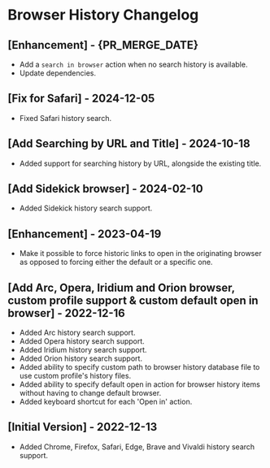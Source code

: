 # Browser History Changelog

## [Enhancement] - {PR_MERGE_DATE}

- Add a `search in browser` action when no search history is available.
- Update dependencies.

## [Fix for Safari] - 2024-12-05

- Fixed Safari history search.

## [Add Searching by URL and Title] - 2024-10-18

- Added support for searching history by URL, alongside the existing title.

## [Add Sidekick browser] - 2024-02-10

- Added Sidekick history search support.

## [Enhancement] - 2023-04-19

- Make it possible to force historic links to open in the originating browser as opposed to forcing either the default or a specific one.

## [Add Arc, Opera, Iridium and Orion browser, custom profile support & custom default open in browser] - 2022-12-16

- Added Arc history search support.
- Added Opera history search support.
- Added Iridium history search support.
- Added Orion history search support.
- Added ability to specify custom path to browser history database file to use custom profile's history files.
- Added ability to specify default open in action for browser history items without having to change default browser.
- Added keyboard shortcut for each 'Open in' action.

## [Initial Version] - 2022-12-13

- Added Chrome, Firefox, Safari, Edge, Brave and Vivaldi history search support.
